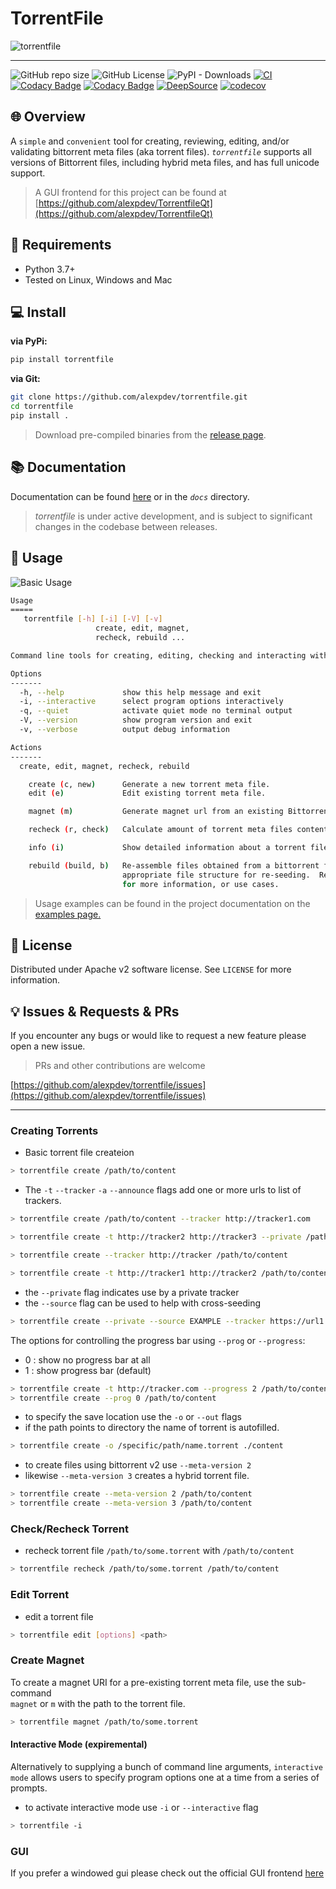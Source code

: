 # TorrentFile

![torrentfile](https://github.com/alexpdev/torrentfile/blob/master/site/images/torrentfile.png?raw=true)

------

![GitHub repo size](https://img.shields.io/github/repo-size/alexpdev/torrentfile?color=orange)
![GitHub License](https://img.shields.io/github/license/alexpdev/torrentfile?color=red&logo=apache)
![PyPI - Downloads](https://img.shields.io/pypi/dm/torrentfile?color=brown)
[![CI](https://github.com/alexpdev/TorrentFile/actions/workflows/pyworkflow.yml/badge.svg?branch=master&event=push)](https://github.com/alexpdev/torrentfile/actions/workflows/pyworkflow.yml)
[![Codacy Badge](https://app.codacy.com/project/badge/Coverage/b67ff65b3d574025b65b6587266bbab7)](https://www.codacy.com/gh/alexpdev/torrentfile/dashboard?utm_source=github.com&utm_medium=referral&utm_content=alexpdev/torrentfile&utm_campaign=Badge_Coverage)
[![Codacy Badge](https://app.codacy.com/project/badge/Grade/b67ff65b3d574025b65b6587266bbab7)](https://www.codacy.com/gh/alexpdev/torrentfile/dashboard?utm_source=github.com&amp;utm_medium=referral&amp;utm_content=alexpdev/torrentfile&amp;utm_campaign=Badge_Grade)
[![DeepSource](https://deepsource.io/gh/alexpdev/TorrentFile.svg/?label=active+issues&token=16Sl_dF7nTU8YgPilcqhvHm8)](https://deepsource.io/gh/alexpdev/torrentfile/)
[![codecov](https://codecov.io/gh/alexpdev/torrentfile/branch/master/graph/badge.svg?token=EWF7NIL9SQ)](https://codecov.io/gh/alexpdev/torrentfile?color=navy&logo=codecov)

## 🌐 Overview

A `simple` and `convenient` tool for creating, reviewing, editing, and/or
validating bittorrent meta files (aka torrent files). _`torrentfile`_
supports all versions of Bittorrent files, including hybrid meta files, and has
full unicode support.

> A GUI frontend for this project can be found at [https://github.com/alexpdev/TorrentfileQt](https://github.com/alexpdev/TorrentfileQt)

## 🔌 Requirements

- Python 3.7+
- Tested on Linux, Windows and Mac

## 💻 Install

__via PyPi:__

```bash
pip install torrentfile
```

__via Git:__

```bash
git clone https://github.com/alexpdev/torrentfile.git
cd torrentfile
pip install .
```

> Download pre-compiled binaries from the [release page](https://github.com/alexpdev/torrentfile/releases).

## 📚 Documentation

Documentation can be found  [here](https://alexpdev.github.io/torrentfile)
or in the _`docs`_ directory.

>_torrentfile_ is under active development, and is subject to significant changes in the codebase between releases.

## 🚀 Usage

![Basic Usage](https://github.com/alexpdev/torrentfile/blob/master/assets/TorrentFileBasicUsage.gif?raw=True)

```bash
Usage
=====
   torrentfile [-h] [-i] [-V] [-v]
                   create, edit, magnet,
                   recheck, rebuild ...

Command line tools for creating, editing, checking and interacting with Bittorrent metainfo files

Options
-------
  -h, --help             show this help message and exit
  -i, --interactive      select program options interactively
  -q, --quiet            activate quiet mode no terminal output
  -V, --version          show program version and exit
  -v, --verbose          output debug information

Actions
-------
  create, edit, magnet, recheck, rebuild

    create (c, new)      Generate a new torrent meta file.
    edit (e)             Edit existing torrent meta file.

    magnet (m)           Generate magnet url from an existing Bittorrent meta file.

    recheck (r, check)   Calculate amount of torrent meta files content is found on disk.

    info (i)             Show detailed information about a torrent file.

    rebuild (build, b)   Re-assemble files obtained from a bittorrent file into the
                         appropriate file structure for re-seeding.  Read documentation
                         for more information, or use cases.
```

> Usage examples can be found in the project documentation on the [examples page.](https://alexpdev.github.io/torrentfile/examples)

## 📝 License

Distributed under Apache v2 software license. See `LICENSE` for more information.

## 💡 Issues & Requests & PRs

If you encounter any bugs or would like to request a new feature please open a new issue.

> PRs and other contributions are welcome

[https://github.com/alexpdev/torrentfile/issues](https://github.com/alexpdev/torrentfile/issues)

------

### Creating Torrents

- Basic torrent file createion

```bash
> torrentfile create /path/to/content
```

- The `-t` `--tracker` `-a` `--announce` flags add one or more urls to list of trackers.

```bash
> torrentfile create /path/to/content --tracker http://tracker1.com

> torrentfile create -t http://tracker2 http://tracker3 --private /path/to/content

> torrentfile create --tracker http://tracker /path/to/content  

> torrentfile create -t http://tracker1 http://tracker2 /path/to/content
```

- the `--private` flag indicates use by a private tracker
- the `--source` flag can be used to help with cross-seeding

```bash
> torrentfile create --private --source EXAMPLE --tracker https://url1 https://url2
```

The options for controlling the progress bar using `--prog` or `--progress`:

- 0 : show no progress bar at all
- 1 : show progress bar (default)

```bash
> torrentfile create -t http://tracker.com --progress 2 /path/to/content
> torrentfile create --prog 0 /path/to/content
```

- to specify the save location use the `-o` or `--out` flags
- if the path points to directory the name of torrent is autofilled.

```bash
> torrentfile create -o /specific/path/name.torrent ./content
```

- to create files using bittorrent v2 use `--meta-version 2`
- likewise `--meta-version 3` creates a hybrid torrent file.

```bash
> torrentfile create --meta-version 2 /path/to/content
> torrentfile create --meta-version 3 /path/to/content
```

### Check/Recheck Torrent

- recheck torrent file `/path/to/some.torrent` with `/path/to/content`

```bash
> torrentfile recheck /path/to/some.torrent /path/to/content
```

### Edit Torrent

- edit a torrent file

```bash
> torrentfile edit [options] <path>
```

### Create Magnet

To create a magnet URI for a pre-existing torrent meta file, use the sub-command  
`magnet` or `m` with the path to the torrent file.

```bash
> torrentfile magnet /path/to/some.torrent
```

#### Interactive Mode (expiremental)

Alternatively to supplying a bunch of command line arguments, `interactive mode`
allows users to specify program options one at a time from a series of prompts.

- to activate interactive mode use `-i` or `--interactive` flag

```bash
> torrentfile -i
```

### GUI

If you prefer a windowed gui please check out the official GUI frontend [here](https://github.com/alexpdev/TorrentFileQt)
